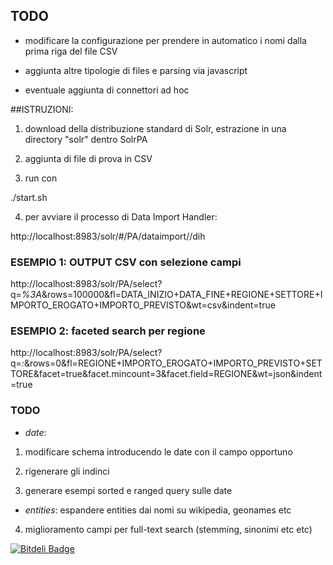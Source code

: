 
## TODO

- modificare la configurazione per prendere in automatico i nomi dalla prima riga del file CSV

- aggiunta altre tipologie di files e parsing via javascript

- eventuale aggiunta di connettori ad hoc


##ISTRUZIONI:

1) download della distribuzione standard di Solr, estrazione in una directory "solr" dentro SolrPA

2) aggiunta di file di prova in CSV

3) run con 

./start.sh

4) per avviare il processo di Data Import Handler:

http://localhost:8983/solr/#/PA/dataimport//dih


### ESEMPIO 1: OUTPUT CSV con selezione campi

http://localhost:8983/solr/PA/select?q=*%3A*&rows=100000&fl=DATA_INIZIO+DATA_FINE+REGIONE+SETTORE+IMPORTO_EROGATO+IMPORTO_PREVISTO&wt=csv&indent=true

### ESEMPIO 2: faceted search per regione

http://localhost:8983/solr/PA/select?q=*:*&rows=0&fl=REGIONE+IMPORTO_EROGATO+IMPORTO_PREVISTO+SETTORE&facet=true&facet.mincount=3&facet.field=REGIONE&wt=json&indent=true

### TODO

- *date*:

1) modificare schema introducendo le date con il campo opportuno

2) rigenerare gli indinci 

3) generare esempi sorted e ranged query sulle date

- *entities*: espandere entities dai nomi su wikipedia, geonames etc

4) miglioramento campi per full-text search (stemming, sinonimi etc etc)

[![Bitdeli Badge](https://d2weczhvl823v0.cloudfront.net/seralf/solrpa/trend.png)](https://bitdeli.com/free "Bitdeli Badge")

